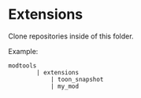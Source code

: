 # Extensions

Clone repositories inside of this folder.

Example:
```
modtools
        | extensions
		    | toon_snapshot
		    | my_mod

```
